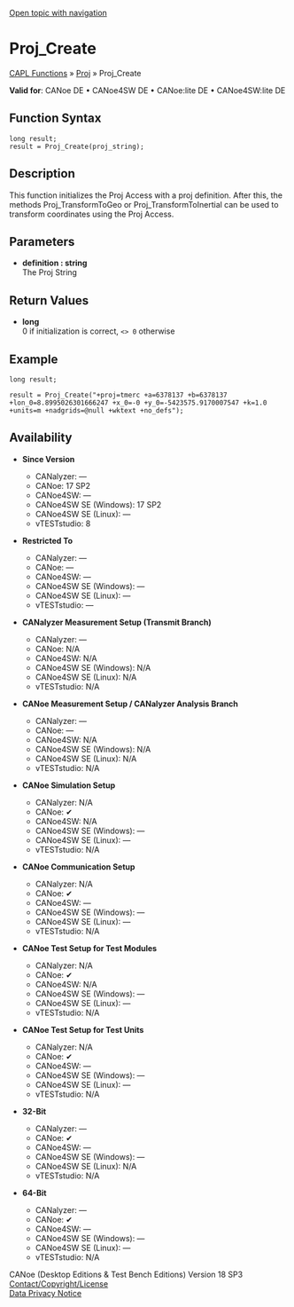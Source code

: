 [Open topic with navigation](../../../../../CANoeDEFamily.htm#Topics/CAPLFunctions/Proj/Functions/CAPLfunctionProjCreate.md)

# Proj_Create

[CAPL Functions](../../CAPLfunctions.md) » [Proj](../CAPLfunctionsProjOverview.md) » Proj_Create

**Valid for**: CANoe DE • CANoe4SW DE • CANoe:lite DE • CANoe4SW:lite DE

## Function Syntax

```plaintext
long result;
result = Proj_Create(proj_string);
```

## Description

This function initializes the Proj Access with a proj definition. After this, the methods Proj_TransformToGeo or Proj_TransformToInertial can be used to transform coordinates using the Proj Access.

## Parameters

- **definition : string**  
  The Proj String

## Return Values

- **long**  
  0 if initialization is correct, `<> 0` otherwise

## Example

```plaintext
long result;

result = Proj_Create("+proj=tmerc +a=6378137 +b=6378137 +lon_0=8.8995026301666247 +x_0=-0 +y_0=-5423575.9170007547 +k=1.0 +units=m +nadgrids=@null +wktext +no_defs");
```

## Availability

- **Since Version**
  - CANalyzer: —
  - CANoe: 17 SP2
  - CANoe4SW: —
  - CANoe4SW SE (Windows): 17 SP2
  - CANoe4SW SE (Linux): —
  - vTESTstudio: 8

- **Restricted To**
  - CANalyzer: —
  - CANoe: —
  - CANoe4SW: —
  - CANoe4SW SE (Windows): —
  - CANoe4SW SE (Linux): —
  - vTESTstudio: —

- **CANalyzer Measurement Setup (Transmit Branch)**
  - CANalyzer: —
  - CANoe: N/A
  - CANoe4SW: N/A
  - CANoe4SW SE (Windows): N/A
  - CANoe4SW SE (Linux): N/A
  - vTESTstudio: N/A

- **CANoe Measurement Setup / CANalyzer Analysis Branch**
  - CANalyzer: —
  - CANoe: —
  - CANoe4SW: N/A
  - CANoe4SW SE (Windows): N/A
  - CANoe4SW SE (Linux): N/A
  - vTESTstudio: N/A

- **CANoe Simulation Setup**
  - CANalyzer: N/A
  - CANoe: ✔
  - CANoe4SW: N/A
  - CANoe4SW SE (Windows): —
  - CANoe4SW SE (Linux): —
  - vTESTstudio: N/A

- **CANoe Communication Setup**
  - CANalyzer: N/A
  - CANoe: ✔
  - CANoe4SW: —
  - CANoe4SW SE (Windows): —
  - CANoe4SW SE (Linux): —
  - vTESTstudio: N/A

- **CANoe Test Setup for Test Modules**
  - CANalyzer: N/A
  - CANoe: ✔
  - CANoe4SW: N/A
  - CANoe4SW SE (Windows): —
  - CANoe4SW SE (Linux): —
  - vTESTstudio: N/A

- **CANoe Test Setup for Test Units**
  - CANalyzer: N/A
  - CANoe: ✔
  - CANoe4SW: —
  - CANoe4SW SE (Windows): —
  - CANoe4SW SE (Linux): —
  - vTESTstudio: N/A

- **32-Bit**
  - CANalyzer: —
  - CANoe: ✔
  - CANoe4SW: —
  - CANoe4SW SE (Windows): —
  - CANoe4SW SE (Linux): N/A
  - vTESTstudio: N/A

- **64-Bit**
  - CANalyzer: —
  - CANoe: ✔
  - CANoe4SW: —
  - CANoe4SW SE (Windows): —
  - CANoe4SW SE (Linux): —
  - vTESTstudio: N/A

CANoe (Desktop Editions & Test Bench Editions) Version 18 SP3  
[Contact/Copyright/License](../../../Shared/ContactCopyrightLicense.md)  
[Data Privacy Notice](https://www.vector.com/int/en/company/get-info/privacy-policy/)
